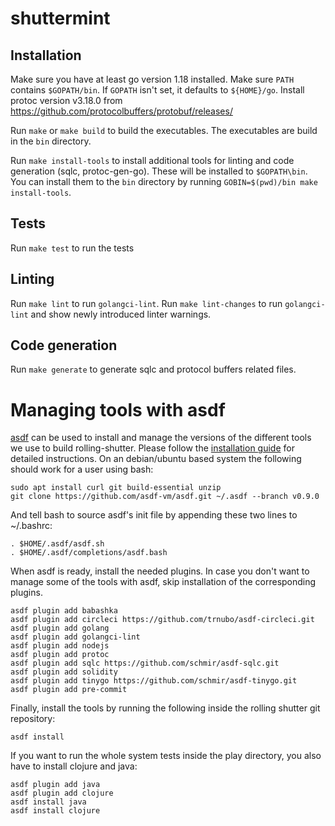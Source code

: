 # shuttermint

## Installation

Make sure you have at least go version 1.18 installed. Make sure `PATH` contains
`$GOPATH/bin`. If `GOPATH` isn't set, it defaults to `${HOME}/go`. Install
protoc version v3.18.0 from
https://github.com/protocolbuffers/protobuf/releases/

Run `make` or `make build` to build the executables. The executables are build
in the `bin` directory.

Run `make install-tools` to install additional tools for linting and code
generation (sqlc, protoc-gen-go). These will be installed to `$GOPATH\bin`. You
can install them to the `bin` directory by running
`GOBIN=$(pwd)/bin make install-tools`.

## Tests

Run `make test` to run the tests

## Linting

Run `make lint` to run `golangci-lint`. Run `make lint-changes` to run
`golangci-lint` and show newly introduced linter warnings.

## Code generation

Run `make generate` to generate sqlc and protocol buffers related files.

# Managing tools with asdf

[asdf](https://github.com/asdf-vm/asdf) can be used to install and manage the
versions of the different tools we use to build rolling-shutter. Please follow
the [installation guide](https://asdf-vm.com/guide/getting-started.html) for
detailed instructions. On an debian/ubuntu based system the following should
work for a user using bash:

```
sudo apt install curl git build-essential unzip
git clone https://github.com/asdf-vm/asdf.git ~/.asdf --branch v0.9.0
```

And tell bash to source asdf's init file by appending these two lines to
~/.bashrc:

```
. $HOME/.asdf/asdf.sh
. $HOME/.asdf/completions/asdf.bash
```

When asdf is ready, install the needed plugins. In case you don't want to manage
some of the tools with asdf, skip installation of the corresponding plugins.

```
asdf plugin add babashka
asdf plugin add circleci https://github.com/trnubo/asdf-circleci.git
asdf plugin add golang
asdf plugin add golangci-lint
asdf plugin add nodejs
asdf plugin add protoc
asdf plugin add sqlc https://github.com/schmir/asdf-sqlc.git
asdf plugin add solidity
asdf plugin add tinygo https://github.com/schmir/asdf-tinygo.git
asdf plugin add pre-commit
```

Finally, install the tools by running the following inside the rolling shutter
git repository:

```
asdf install
```

If you want to run the whole system tests inside the play directory, you also
have to install clojure and java:

```
asdf plugin add java
asdf plugin add clojure
asdf install java
asdf install clojure
```
